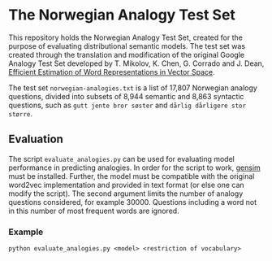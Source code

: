# The Norwegian Analogy Test Set

This repository holds the Norwegian Analogy Test Set, created for the purpose of evaluating 
distributional semantic models. The test set was created through the translation and modification 
of the original Google Analogy Test Set developed by T. Mikolov, K. Chen, G. Corrado and J. Dean, 
[Efficient Estimation of Word Representations in Vector Space](https://arxiv.org/pdf/1301.3781.pdf).

The test set ```norwegian-analogies.txt``` is a list of 17,807 Norwegian analogy 
questions, divided into subsets of 8,944 semantic and 8,863 syntactic questions, 
such as ```gutt jente bror søster``` and ```dårlig dårligere stor større```.

## Evaluation
The script ```evaluate_analogies.py``` can be used for evaluating model performance in predicting analogies.
In order for the script to work, [gensim](https://radimrehurek.com/gensim/) must be installed. 
Further, the model must be compatible with the original word2vec implementation and provided
in text format (or else one can modify the script). The second argument limits the number of 
analogy questions considered, for example 30000. Questions including a word not in this number 
of most frequent words are ignored.

### Example

```python evaluate_analogies.py <model> <restriction of vocabulary>```
